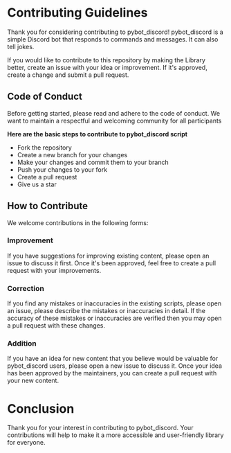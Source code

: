 # Contributing Guidelines
Thank you for considering contributing to pybot_discord! pybot_discord is a simple Discord bot that responds to commands and messages. It can also tell jokes.

If you would like to contribute to this repository by making the Library better, create an issue with your idea or improvement. If it's approved, create a change and submit a pull request.

## Code of Conduct
Before getting started, please read and adhere to the code of conduct. We want to maintain a respectful and welcoming community for all participants

**Here are the basic steps to contribute to pybot_discord script**

- Fork the repository
- Create a new branch for your changes
- Make your changes and commit them to your branch
- Push your changes to your fork
- Create a pull request
- Give us a star 

## How to Contribute
We welcome contributions in the following forms:

### Improvement
If you have suggestions for improving existing content, please open an issue to discuss it first. Once it's been approved, feel free to create a pull request with your improvements.

### Correction
If you find any mistakes or inaccuracies in the existing scripts, please open an issue, please describe the mistakes or inaccuracies in detail. If the accuracy of these mistakes or inaccuracies are verified then you may open a pull request with these changes.

### Addition
If you have an idea for new content that you believe would be valuable for pybot_discord users, please open a new issue to discuss it. Once your idea has been approved by the maintainers, you can create a pull request with your new content.

# Conclusion
Thank you for your interest in contributing to pybot_discord. Your contributions will help to make it a more accessible and user-friendly library for everyone.
